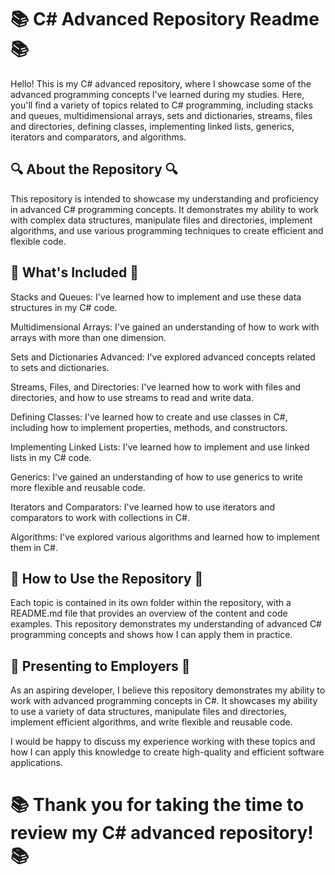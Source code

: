 # 📚 C# Advanced Repository Readme 📚

Hello! This is my C# advanced repository, where I showcase some of the advanced programming concepts I've learned during my studies. Here, you'll find a variety of topics related to C# programming, including stacks and queues, multidimensional arrays, sets and dictionaries, streams, files and directories, defining classes, implementing linked lists, generics, iterators and comparators, and algorithms.

## 🔍 About the Repository 🔍

This repository is intended to showcase my understanding and proficiency in advanced C# programming concepts. It demonstrates my ability to work with complex data structures, manipulate files and directories, implement algorithms, and use various programming techniques to create efficient and flexible code.

## 📝 What's Included 📝

Stacks and Queues: I've learned how to implement and use these data structures in my C# code.

Multidimensional Arrays: I've gained an understanding of how to work with arrays with more than one dimension.

Sets and Dictionaries Advanced: I've explored advanced concepts related to sets and dictionaries.

Streams, Files, and Directories: I've learned how to work with files and directories, and how to use streams to read and write data.

Defining Classes: I've learned how to create and use classes in C#, including how to implement properties, methods, and constructors.

Implementing Linked Lists: I've learned how to implement and use linked lists in my C# code.

Generics: I've gained an understanding of how to use generics to write more flexible and reusable code.

Iterators and Comparators: I've learned how to use iterators and comparators to work with collections in C#.

Algorithms: I've explored various algorithms and learned how to implement them in C#.

## 📌 How to Use the Repository 📌

Each topic is contained in its own folder within the repository, with a README.md file that provides an overview of the content and code examples. This repository demonstrates my understanding of advanced C# programming concepts and shows how I can apply them in practice.

## 💼 Presenting to Employers 💼

As an aspiring developer, I believe this repository demonstrates my ability to work with advanced programming concepts in C#. It showcases my ability to use a variety of data structures, manipulate files and directories, implement efficient algorithms, and write flexible and reusable code.

I would be happy to discuss my experience working with these topics and how I can apply this knowledge to create high-quality and efficient software applications.

# 📚 Thank you for taking the time to review my C# advanced repository! 📚
